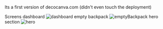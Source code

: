 Its a first version of decocanva.com (didn't even touch the deployment)

Screens
dashboard
![dashboard](https://github.com/wesiudev/decocanva/assets/116749810/da1b200a-c45e-4cb3-ad06-f4e8e20e9ba7)
empty backpack
![emptyBackpack](https://github.com/wesiudev/decocanva/assets/116749810/b2cfbfff-e981-4ee7-b2a0-86971e54c986)
hero section
![hero](https://github.com/wesiudev/decocanva/assets/116749810/a3cd4469-5636-4015-8f5a-82e316520ba7)
